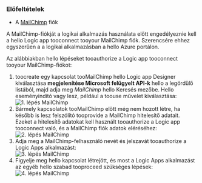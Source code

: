 ### <a name="prerequisites"></a>Előfeltételek
* A [MailChimp](https://www.MailChimp.com/) fiók 

A MailChimp-fiókját a logikai alkalmazás használata előtt engedélyeznie kell a hello Logic app tooconnect tooyour MailChimp fiók. Szerencsére ehhez egyszerűen a a logikai alkalmazásban a hello Azure portálon. 

Az alábbiakban hello lépéseket tooauthorize a Logic app tooconnect tooyour MailChimp-fiókot:

1. toocreate egy kapcsolat tooMailChimp hello Logic app Designer kiválasztása **megjelenítése Microsoft felügyelt API-k** hello a legördülő listából, majd adja meg *MailChimp* hello Keresés mezőbe. Hello eseményindító vagy lesz, például a toouse művelet kiválasztása:  
   ![1. lépés MailChimp](./media/connectors-create-api-mailchimp/mailchimp-1.png)
2. Bármely kapcsolatok tooMailChimp előtt még nem hozott létre, ha később is lesz felszólító tooprovide a MailChimp hitelesítő adatait. Ezeket a hitelesítő adatokat kell használt tooauthorize a Logic app tooconnect való, és a MailChimp fiók adatok eléréséhez:  
   ![2. lépés MailChimp](./media/connectors-create-api-mailchimp/mailchimp-2.png)
3. Adja meg a MailChimp-felhasználó nevét és jelszavát tooauthorize a Logic Apps alkalmazást:  
   ![3. lépés MailChimp](./media/connectors-create-api-mailchimp/mailchimp-3.png)   
4. Figyelje meg hello kapcsolat létrejött, és most a Logic Apps alkalmazást az egyéb hello szabad tooproceed szükséges lépések:  
   ![4. lépés MailChimp](./media/connectors-create-api-mailchimp/mailchimp-4.png)

